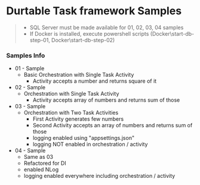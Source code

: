 # Durtable Task framework Samples

> - SQL Server must be made available for 01, 02, 03, 04 samples
> - If Docker is installed, execute powershell scripts (Docker\start-db-step-01, Docker\start-db-step-02)

### Samples Info

* 01 - Sample
    * Basic Orchestration with Single Task Activity
        * Activity accepts a number and returns square of it
* 02 - Sample
    * Orchestration with Single Task Activity
        * Activity accepts array of numbers and returns sum of those
* 03 - Sample
    * Orchestration with Two Task Activities
        * First Activity generates few numbers
        * Second Activity accepts an array of numbers and returns sum of those
        * logging enabled using "appsettings.json"
        * logging NOT enabled in orchestration / activity
* 04 - Sample
    * Same as 03
    * Refactored for DI
    * enabled NLog
    * logging enabled everywhere including orchestration / activity

